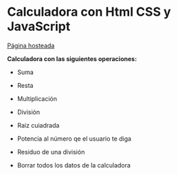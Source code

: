 # Calculadora con Html CSS y JavaScript

[Página hosteada](https://joseantlx.github.io/CalculadoraJs/)

**Calculadora con las siguientes operaciones:**
- Suma

- Resta

- Multiplicación

- División

- Raiz cuiadrada

- Potencia al número qe el usuario te diga

- Residuo de una división

- Borrar todos los datos de la calculadora
